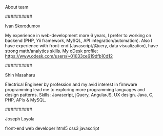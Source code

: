 About team


##########

Ivan Skorodumov

My experience in web-development more 6 years, 
I prefer to working on backend (PHP, Yii framework, MySQL, API integration/automation). 
Also I have experience with front-end (Javascript/jQuery, data visualization), 
have strong math/analytics skills.
My oDesk profile: https://www.odesk.com/users/~01033ce619dfb10d12


##########

Shin Masaharu  

Electrical Engineer by profession and my avid interest in firmware programming 
lead me to exploring more programming languages and design patterns.
Skills: Javascript, jQuery, AngularJS, UX design. Java, C, PHP, APIs & MySQL.

##########

Joseph Loyola 

front-end web developer html5 css3 javascript

